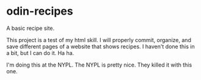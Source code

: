 # odin-recipes
A basic recipe site.

This project is a test of my html skill. I will properly commit, organize, and save different pages of a website that shows recipes. I haven't done this in a bit, but I can do it. Ha ha.

I'm doing this at the NYPL. The NYPL is pretty nice. They killed it with this one.
